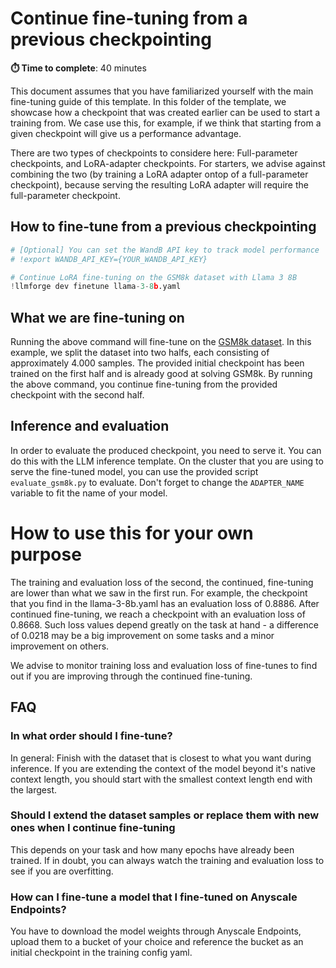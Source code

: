 # Continue fine-tuning from a previous checkpointing

**⏱️ Time to complete**: 40 minutes

This document assumes that you have familiarized yourself with the main fine-tuning guide of this template.
In this folder of the template, we showcase how a checkpoint that was created earlier can be used to start a training from.
We case use this, for example, if we think that starting from a given checkpoint will give us a performance advantage.

There are two types of checkpoints to considere here: Full-parameter checkpoints, and LoRA-adapter checkpoints.
For starters, we advise against combining the two (by training a LoRA adapter ontop of a full-parameter checkpoint), because serving the resulting LoRA adapter will require the full-parameter checkpoint.

## How to fine-tune from a previous checkpointing


```python
# [Optional] You can set the WandB API key to track model performance
# !export WANDB_API_KEY={YOUR_WANDB_API_KEY}

# Continue LoRA fine-tuning on the GSM8k dataset with Llama 3 8B
!llmforge dev finetune llama-3-8b.yaml
```

## What we are fine-tuning on

Running the above command will fine-tune on the [GSM8k dataset](https://huggingface.co/datasets/gsm8k). 
In this example, we split the dataset into two halfs, each consisting of approximately 4.000 samples.
The provided initial checkpoint has been trained on the first half and is already good at solving GSM8k. By running the above command, you continue fine-tuning from the provided checkpoint with the second half.

## Inference and evaluation

In order to evaluate the produced checkpoint, you need to serve it. You can do this with the LLM inference template.
On the cluster that you are using to serve the fine-tuned model, you can use the provided script `evaluate_gsm8k.py` to evaluate.
Don't forget to change the `ADAPTER_NAME` variable to fit the name of your model.

# How to use this for your own purpose

The training and evaluation loss of the second, the continued, fine-tuning are lower than what we saw in the first run.
For example, the checkpoint that you find in the llama-3-8b.yaml has an evaluation loss of 0.8886.
After continued fine-tuning, we reach a checkpoint with an evaluation loss of 0.8668.
Such loss values depend greatly on the task at hand - a difference of 0.0218 may be a big improvement on some tasks and a minor improvement on others.

We advise to monitor training loss and evaluation loss of fine-tunes to find out if you are improving through the continued fine-tuning.

## FAQ

### In what order should I fine-tune?

In general: Finish with the dataset that is closest to what you want during inference.
If you are extending the context of the model beyond it's native context length, you should start with the smallest context length end with the largest.

### Should I extend the dataset samples or replace them with new ones when I continue fine-tuning

This depends on your task and how many epochs have already been trained. If in doubt, you can always watch the training and evaluation loss to see if you are overfitting.

### How can I fine-tune a model that I fine-tuned on Anyscale Endpoints?

You have to download the model weights through Anyscale Endpoints, upload them to a bucket of your choice and reference the bucket as an initial checkpoint in the training config yaml.
